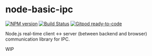 # node-basic-ipc
[![NPM version](https://img.shields.io/npm/v/basic-ipc.svg)](http://npmjs.com/package/basic-ipc)
[![Build Status](https://github.com/extremeheat/basic-ipc/actions/workflows/ci.yml/badge.svg)](https://github.com/extremeheat/basic-ipc/actions/workflows/)
[![Gitpod ready-to-code](https://img.shields.io/badge/Gitpod-ready--to--code-blue?logo=gitpod)](https://gitpod.io/#https://github.com/extremeheat/basic-ipc)

Node.js real-time client <-> server (between backend and browser) communication library for IPC.

WIP